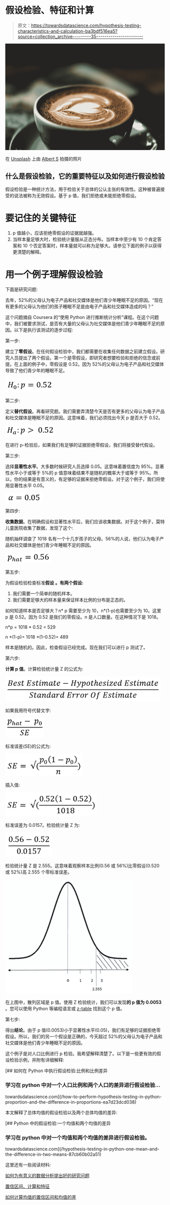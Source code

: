 # 假设检验、特征和计算

> 原文：<https://towardsdatascience.com/hypothesis-testing-characteristics-and-calculation-ba3bdf516ea5?source=collection_archive---------35----------------------->

![](img/eeda0d43b5418c50516e020cafed5d60.png)

在 [Unsplash](https://unsplash.com?utm_source=medium&utm_medium=referral) 上由 [Albert S](https://unsplash.com/@albert_s?utm_source=medium&utm_medium=referral) 拍摄的照片

## 什么是假设检验，它的重要特征以及如何进行假设检验

假设检验是一种统计方法，用于检验关于总体的公认主张的有效性。这种被普遍接受的说法被称为无效假设。基于 p 值，我们拒绝或未能拒绝零假设。

# 要记住的关键特征

1.  p 值越小，应该拒绝零假设的证据就越强。
2.  当样本量足够大时，检验统计量服从正态分布。当样本中至少有 10 个肯定答案和 10 个否定答案时，样本量就可以称为足够大。请参见下面的例子以获得更清楚的解释。

# 用一个例子理解假设检验

下面是研究问题:

去年，52%的父母认为电子产品和社交媒体是他们青少年睡眠不足的原因。“现在有更多的父母认为他们的孩子睡眠不足是由电子产品和社交媒体造成的吗？”

这个问题摘自 Coursera 的“使用 Python 进行推断统计分析”课程。在这个问题中，我们被要求测试，是否有大量的父母认为社交媒体是他们青少年睡眠不足的原因。以下是执行该测试的逐步过程:

第一步:

建立了**零假设**。在任何假设检验中，我们都需要在收集任何数据之前建立假设。研究人员提出了两个假设。第一个是零假设，即研究者想要检验和拒绝的信念或前提。在上面的例子中，零假设是 0.52。因为 52%的父母认为电子产品和社交媒体导致了他们青少年的睡眠不足。

![](img/dda49382217a799b902622dc4e75d814.png)

第二步:

定义**替代假设**。再看研究题。我们需要弄清楚今天是否有更多的父母认为电子产品和社交媒体是睡眠不足的原因。这意味着，我们必须找出今天 p 是否大于 0.52。

![](img/fb54916960ec9f312cbcbfeef1f3d093.png)

在进行 p-检验后，如果我们有足够的证据拒绝零假设，我们将接受替代假设。

第三步:

选择**显著性水平**。大多数时候研究人员选择 0.05。这意味着置信度为 95%。显著性水平小于或等于 5%的 p 值意味着结果不是随机的概率大于或等于 95%。所以，你的结果是有意义的，有足够的证据来拒绝零假设。对于这个例子，我们将使用显著性水平 0.05。

![](img/f332737030a9dad06eb4175da22ebbbf.png)

第四步:

**收集数据**。在明确假设和显著性水平后，我们应该收集数据。对于这个例子，莫特儿童医院收集了数据，发现了这个:

随机抽样调查了 1018 名有一个十几岁孩子的父母。56%的人说，他们认为电子产品和社交媒体是他们青少年睡眠不足的原因。

![](img/938796c286f5ac9537014af36d857786.png)

第五步:

为假设检验检查标准**假设** **。有两个假设:**

1.  我们需要一个简单的随机样本。
2.  我们需要足够大的样本量来保证样本比例的分布是正态的。

如何知道样本是否足够大？n* p 需要至少为 10，n*(1-p)也需要至少为 10。这里 p 是 0.52。因为 0.52 是我们的零假设。n 是人口数量。在这种情况下是 1018。

n*p = 1018 * 0.52 = 529

n *(1-p)= 1018 *(1–0.52)= 489

样本是随机的。因此，检查假设已经完成。现在我们可以进行 p 测试了。

第六步:

**计算 p 值**。计算检验统计量 Z 的公式为:

![](img/12fcac11f7080572567c93115d1394be.png)

如果我用符号代替文字:

![](img/148bafe293bb850fe276ee82f0cdb9c6.png)

标准误差(SE)的公式为:

![](img/f4880f056c63a5d5fe3142cfd50504df.png)

插入值:

![](img/58948e0cff93cd24e087b5609f334a3f.png)

标准误差为 0.0157。检验统计量 Z 为:

![](img/efaf02b2c3b076b150efdb1dcc023e84.png)

检验统计量 Z 是 2.555。这意味着观察样本比例(0.56 或 56%)比零假设(0.520 或 52%)高 2.555 个零标准误差。

![](img/b0bc6f1909044aba4011e021b6a5dad6.png)

在上图中，散列区域是 p 值。使用 Z 检验统计，我们可以发现**的 p 值为 0.0053** 。您可以使用 Python 等编程语言或 [z-table](http://www.z-table.com/) 找到这个 p 值。

第七步:

得出**结论**。由于 p 值(0.0053)小于显著性水平(0.05)，我们有足够的证据拒绝零假设。所以，我们的另一个假设是正确的，今天超过 52%的父母认为电子产品和社交媒体是他们青少年睡眠不足的原因。

这个例子是对人口比例进行 p 检验。我希望解释清楚了。以下是一些更有效的假设检验示例，并附有详细解释:

[](/how-to-perform-hypothesis-testing-in-python-proportion-and-the-difference-in-proportions-ea7d23dcd038) [## 如何在 Python 中执行假设检验:比例和比例差异

### 学习在 python 中对一个人口比例和两个人口的差异进行假设检验…

towardsdatascience.com](/how-to-perform-hypothesis-testing-in-python-proportion-and-the-difference-in-proportions-ea7d23dcd038) 

本文解释了总体均值的假设检验以及两个总体均值的差异:

[](/hypothesis-testing-in-python-one-mean-and-the-difference-in-two-means-87cb60b02a51) [## Python 中的假设检验:一个均值和两个均值的差异

### 学习在 python 中对一个均值和两个均值的差异进行假设检验。

towardsdatascience.com](/hypothesis-testing-in-python-one-mean-and-the-difference-in-two-means-87cb60b02a51) 

这里还有一些阅读材料:

[如何为有意义的数据分析提出好的研究问题](/how-to-formulate-good-research-question-for-data-analysis-7bbb88bd546a)

[置信区间、计算和特征](/confidence-interval-calculation-and-characteristics-1a60fd724e1d)

[如何计算均值的置信区间和均值的差](/how-to-calculate-confidence-interval-of-mean-and-the-difference-of-mean-993bfec0c968)